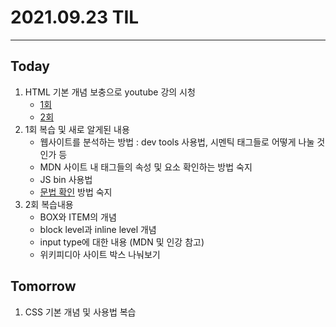 # 2021.09.23 TIL

---
##  Today
1. HTML 기본 개념 보충으로 youtube 강의 시청
   - [1회](https://www.youtube.com/watch?v=i0FN-OwJ7QI)
   - [2회](https://www.youtube.com/watch?v=OoA70D2TE0A)
2. 1회 복습 및 새로 알게된 내용
   - 웹사이트를 분석하는 방법 : dev tools 사용법, 시멘틱 태그들로 어떻게 나눌 것 인가 등
   - MDN 사이트 내 태그들의 속성 및 요소 확인하는 방법 숙지
   - JS bin 사용법
   - [문법 확인](https://validator.w3.org/#validate_by_input) 방법 숙지
3. 2회 복습내용
   - BOX와 ITEM의 개념
   - block level과 inline level 개념
   - input type에 대한 내용 (MDN 및 인강 참고)
   - 위키피디아 사이트 박스 나눠보기

## Tomorrow
1. CSS 기본 개념 및 사용법 복습